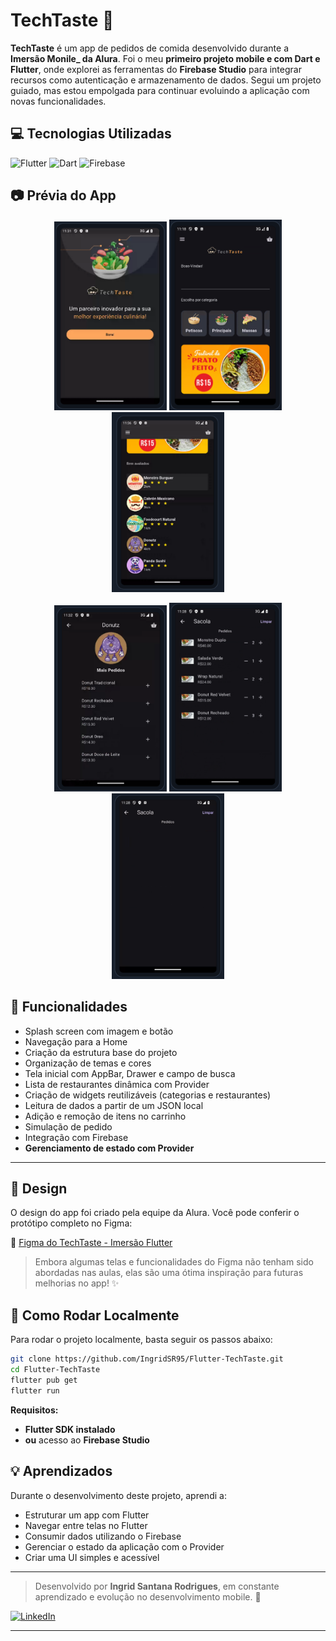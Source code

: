 # TechTaste 🥗

**TechTaste** é um app de pedidos de comida desenvolvido durante a **Imersão Monile_ da Alura**. Foi o meu **primeiro projeto mobile e com Dart e Flutter**, onde explorei as ferramentas do **Firebase Studio** para integrar recursos como autenticação e armazenamento de dados. Segui um projeto guiado, mas estou empolgada para continuar evoluindo a aplicação com novas funcionalidades.


## 💻 Tecnologias Utilizadas

<p align="left">
  <img src="https://cdn.jsdelivr.net/gh/devicons/devicon@latest/icons/flutter/flutter-original.svg" width="30" alt="Flutter"/>
  <img src="https://cdn.jsdelivr.net/gh/devicons/devicon@latest/icons/dart/dart-original.svg" width="30" alt="Dart"/>
  <img src="https://cdn.jsdelivr.net/gh/devicons/devicon@latest/icons/firebase/firebase-original-wordmark.svg" width="50" alt="Firebase"/>
</p>

## 📷 Prévia do App
<p align="center">
  <img src="assets/prints/splash.png" width="180" alt="Splash Screen"/>
  <img src="assets/prints/home.png" width="180" alt="Home"/>
  <img src="assets/prints/restaurantes.png" width="180" alt="Lista de Restaurantes"/>
</p>
<p align="center">
  <img src="assets/prints/restaurante.png" width="180" alt="Detalhe Restaurante"/>
  <img src="assets/prints/pedido.png" width="180" alt="Pedido"/>
  <img src="assets/prints/carrinho.png" width="180" alt="Carrinho"/>
</p>

##

## 📲 Funcionalidades

- Splash screen com imagem e botão  
- Navegação para a Home  
- Criação da estrutura base do projeto  
- Organização de temas e cores  
- Tela inicial com AppBar, Drawer e campo de busca  
- Lista de restaurantes dinâmica com Provider  
- Criação de widgets reutilizáveis (categorias e restaurantes)  
- Leitura de dados a partir de um JSON local  
- Adição e remoção de itens no carrinho  
- Simulação de pedido  
- Integração com Firebase  
- **Gerenciamento de estado com Provider**  

---

## 🎨 Design

O design do app foi criado pela equipe da Alura. Você pode conferir o protótipo completo no Figma:

🔗 [Figma do TechTaste - Imersão Flutter](https://www.figma.com/design/5WKjBnTvAKTraWTRqsjK02/TechTaste-%7C-Imers%C3%A3o?node-id=7-47&p=f&t=oHwKOX6WZF6d9BSV-0)

> Embora algumas telas e funcionalidades do Figma não tenham sido abordadas nas aulas, elas são uma ótima inspiração para futuras melhorias no app! ✨

## 🔧 Como Rodar Localmente

Para rodar o projeto localmente, basta seguir os passos abaixo:

```bash
git clone https://github.com/IngridSR95/Flutter-TechTaste.git
cd Flutter-TechTaste
flutter pub get
flutter run
```

**Requisitos:**
- **Flutter SDK instalado**
- **ou** acesso ao **Firebase Studio**

## 💡 Aprendizados

Durante o desenvolvimento deste projeto, aprendi a:

- Estruturar um app com Flutter
- Navegar entre telas no Flutter
- Consumir dados utilizando o Firebase
- Gerenciar o estado da aplicação com o Provider
- Criar uma UI simples e acessível

---

> Desenvolvido por **Ingrid Santana Rodrigues**, em constante aprendizado e evolução no desenvolvimento mobile. 💜

[![LinkedIn](https://img.shields.io/badge/-LinkedIn-000?style=for-the-badge&logo=linkedin&logoColor=ffffff&color=A084DC)](https://www.linkedin.com/in/ingrid-santana-rodrigues-149750273/)

---

